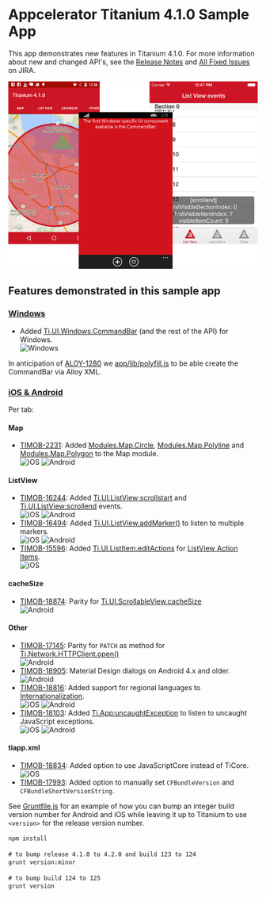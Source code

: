 # Appcelerator Titanium 4.1.0 Sample App
This app demonstrates new features in Titanium 4.1.0. For more information about new and changed API's, see the [Release Notes](https://docs.appcelerator.com/platform/release-notes/?version=4.1.0.GA) and [All Fixed Issues](https://jira.appcelerator.org/issues/?filter=16879) on JIRA.

![screenshots](screenshots.png)

## Features demonstrated in this sample app

### [Windows](app/views/windows/index.xml)

* Added [Ti.UI.Windows.CommandBar](http://docs.appcelerator.com/platform/latest/#!/api/Titanium.UI.Windows.CommandBar) (and the rest of the API) for Windows.<br />![Windows](https://img.shields.io/badge/OS-Windows-red.svg?style=flat-square)

In anticipation of [ALOY-1280](https://jira.appcelerator.org/browse/ALOY-1280) we [app/lib/polyfill.js](app/lib/polyfill.js) to be able create the CommandBar via Alloy XML.

### [iOS & Android](app/views/index.xml)
Per tab:

#### Map

* [TIMOB-2231](https://jira.appcelerator.org/browse/TIMOB-2231): Added [Modules.Map.Circle](https://docs.appcelerator.com/platform/latest/#!/api/Modules.Map.Circle), [Modules.Map.Polyline](https://docs.appcelerator.com/platform/latest/#!/api/Modules.Map.Polyline) and [Modules.Map.Polygon](https://docs.appcelerator.com/platform/latest/#!/api/Modules.Map.Polygon) to the Map module.<br />![iOS](https://img.shields.io/badge/OS-iOS-blue.svg?style=flat-square) ![Android](https://img.shields.io/badge/OS-Android-green.svg?style=flat-square) 

#### ListView

* [TIMOB-16244](https://jira.appcelerator.org/browse/TIMOB-16244): Added [Ti.UI.ListView:scrollstart](https://docs.appcelerator.com/platform/latest/#!/api/Titanium.UI.ListView-event-scrollstart) and [Ti.UI.ListView:scrollend](https://docs.appcelerator.com/platform/latest/#!/api/Titanium.UI.ListView-event-scrollend) events.<br />![iOS](https://img.shields.io/badge/OS-iOS-blue.svg?style=flat-square) ![Android](https://img.shields.io/badge/OS-Android-green.svg?style=flat-square)
* [TIMOB-16494](https://jira.appcelerator.org/browse/TIMOB-16494): Added [Ti.UI.ListView.addMarker()](https://docs.appcelerator.com/platform/latest/#!/api/Titanium.UI.ListView-method-addMarker) to listen to multiple markers.<br />![iOS](https://img.shields.io/badge/OS-iOS-blue.svg?style=flat-square) ![Android](https://img.shields.io/badge/OS-Android-green.svg?style=flat-square)
* [TIMOB-15596](https://jira.appcelerator.org/browse/TIMOB-15596): Added [Ti.UI.ListItem.editActions](https://docs.appcelerator.com/platform/latest/#!/guide/ListViews-section-37521650_ListViews-ActionItems) for [ListView Action Items](https://docs.appcelerator.com/platform/latest/#!/guide/ListViews-section-37521650_ListViews-ActionItems).<br />![iOS](https://img.shields.io/badge/OS-iOS-blue.svg?style=flat-square)

#### cacheSize

* [TIMOB-18874](https://jira.appcelerator.org/browse/TIMOB-18874): Parity for [Ti.UI.ScrollableView.cacheSize](http://docs.appcelerator.com/platform/latest/#!/api/Titanium.UI.ScrollableView-property-cacheSize)<br />![Android](https://img.shields.io/badge/OS-Android-green.svg?style=flat-square)

#### Other

* [TIMOB-17145](https://jira.appcelerator.org/browse/TIMOB-17145): Parity for `PATCH` as method for [Ti.Network.HTTPClient.open()](https://docs.appcelerator.com/platform/latest/#!/api/Titanium.Network.HTTPClient-method-open)<br />![Android](https://img.shields.io/badge/OS-Android-green.svg?style=flat-square)
* [TIMOB-18905](https://jira.appcelerator.org/browse/TIMOB-18964): Material Design dialogs on Android 4.x and older.<br />![Android](https://img.shields.io/badge/OS-Android-green.svg?style=flat-square)
* [TIMOB-18816](https://jira.appcelerator.org/browse/TIMOB-18816): Added support for regional languages to [Internationalization](http://docs.appcelerator.com/platform/latest/#!/guide/Internationalization-section-29004892_Internationalization-Languagestrings).<br />![iOS](https://img.shields.io/badge/OS-iOS-blue.svg?style=flat-square) ![Android](https://img.shields.io/badge/OS-Android-green.svg?style=flat-square)
* [TIMOB-18103](https://jira.appcelerator.org/browse/TIMOB-18103): Added [Ti.App:uncaughtException](http://docs.appcelerator.com/platform/latest/#!/api/Titanium.App-event-uncaughtException) to listen to uncaught JavaScript exceptions.<br />![iOS](https://img.shields.io/badge/OS-iOS-blue.svg?style=flat-square) ![Android](https://img.shields.io/badge/OS-Android-green.svg?style=flat-square)

#### tiapp.xml

* [TIMOB-18834](https://jira.appcelerator.org/browse/TIMOB-18834): Added option to use JavaScriptCore instead of TiCore.<br />![iOS](https://img.shields.io/badge/OS-iOS-blue.svg?style=flat-square)
* [TIMOB-17993](https://jira.appcelerator.org/browse/TIMOB-17993): Added option to manually set `CFBundleVersion` and `CFBundleShortVersionString`.

See [Gruntfile.js](Gruntfile.js) for an example of how you can bump an integer build version number for Android and iOS while leaving it up to Titanium to use `<version>` for the release version number.
 
	npm install

	# to bump release 4.1.0 to 4.2.0 and build 123 to 124
	grunt version:minor

	# to bump build 124 to 125
	grunt version